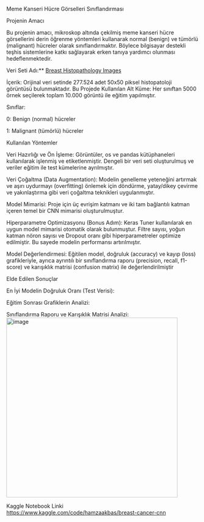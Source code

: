 Meme Kanseri Hücre Görselleri Sınıflandırması

Projenin Amacı

Bu projenin amacı, mikroskop altında çekilmiş meme kanseri hücre görsellerini derin öğrenme yöntemleri kullanarak normal (benign) ve tümörlü (malignant) hücreler olarak sınıflandırmaktır. Böylece bilgisayar destekli teşhis sistemlerine katkı sağlayarak erken tanıya yardımcı olunması hedeflenmektedir.

Veri Seti Adı:** [Breast Histopathology Images](https://www.kaggle.com/datasets/paultimothymooney/breast-histopathology-images)  

İçerik: Orijinal veri setinde 277.524 adet 50x50 piksel histopatoloji görüntüsü bulunmaktadır.
Bu Projede Kullanılan Alt Küme: Her sınıftan 5000 örnek seçilerek toplam 10.000 görüntü ile eğitim yapılmıştır.

Sınıflar:

0: Benign (normal) hücreler

1: Malignant (tümörlü) hücreler

Kullanılan Yöntemler

Veri Hazırlığı ve Ön İşleme: Görüntüler, os ve pandas kütüphaneleri kullanılarak işlenmiş ve etiketlenmiştir. Dengeli bir veri seti oluşturulmuş ve veriler eğitim ile test kümelerine ayrılmıştır.

Veri Çoğaltma (Data Augmentation): Modelin genelleme yeteneğini artırmak ve aşırı uydurmayı (overfitting) önlemek için döndürme, yatay/dikey çevirme ve yakınlaştırma gibi veri çoğaltma teknikleri uygulanmıştır.

Model Mimarisi: Proje için üç evrişim katmanı ve iki tam bağlantılı katman içeren temel bir CNN mimarisi oluşturulmuştur.

Hiperparametre Optimizasyonu (Bonus Adım): Keras Tuner kullanılarak en uygun model mimarisi otomatik olarak bulunmuştur. Filtre sayısı, yoğun katman nöron sayısı ve Dropout oranı gibi hiperparametreler optimize edilmiştir. Bu sayede modelin performansı artırılmıştır.

Model Değerlendirmesi: Eğitilen model, doğruluk (accuracy) ve kayıp (loss) grafikleriyle, ayrıca ayrıntılı bir sınıflandırma raporu (precision, recall, f1-score) ve karışıklık matrisi (confusion matrix) ile değerlendirilmiştir

Elde Edilen Sonuçlar

En İyi Modelin Doğruluk Oranı (Test Verisi): 

Eğitim Sonrası Grafiklerin Analizi: 

Sınıflandırma Raporu ve Karışıklık Matrisi Analizi: 
<br>
<img width="448" height="470" alt="image" src="https://github.com/user-attachments/assets/086c49a5-2c16-4a71-b15d-878f78f9671c" />



Kaggle Notebook Linki
<br>
https://www.kaggle.com/code/hamzaakbas/breast-cancer-cnn


